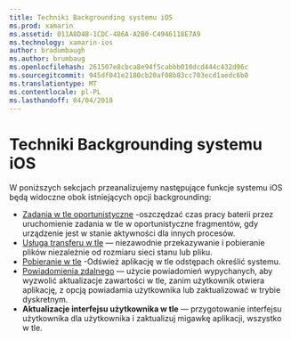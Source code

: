 ```yaml
---
title: Techniki Backgrounding systemu iOS
ms.prod: xamarin
ms.assetid: 011A8D48-1CDC-486A-A2B0-C4946118E7A9
ms.technology: xamarin-ios
author: bradumbaugh
ms.author: brumbaug
ms.openlocfilehash: 261507e8cbca8e94f5cabbb010dcd444c432d96c
ms.sourcegitcommit: 945df041e2180cb20af08b83cc703ecd1aedc6b0
ms.translationtype: MT
ms.contentlocale: pl-PL
ms.lasthandoff: 04/04/2018
---
```

# <a name="ios-backgrounding-techniques"></a>Techniki Backgrounding systemu iOS

W poniższych sekcjach przeanalizujemy następujące funkcje systemu iOS będą widoczne obok istniejących opcji backgrounding:

-  [Zadania w tle oportunistyczne](~/ios/app-fundamentals/backgrounding/ios-backgrounding-techniques/ios-backgrounding-with-tasks.md#background_tasks_in_iOS_7) -oszczędzać czas pracy baterii przez uruchomienie zadania w tle w oportunistyczne fragmentów, gdy urządzenie jest w stanie aktywności dla innych procesów.
-  [Usługa transferu w tle](~/ios/app-fundamentals/backgrounding/ios-backgrounding-techniques/ios-backgrounding-with-tasks.md#background-transfers) — niezawodnie przekazywanie i pobieranie plików niezależnie od rozmiaru sieci stanu lub pliku.
-  [Pobieranie w tle](~/ios/app-fundamentals/backgrounding/ios-backgrounding-techniques/updating-an-application-in-the-background.md#background_fetch) -Odśwież aplikację w tle odstępach określić systemu.
-  [Powiadomienia zdalnego](~/ios/app-fundamentals/backgrounding/ios-backgrounding-techniques/updating-an-application-in-the-background.md#remote_notifications) — użycie powiadomień wypychanych, aby wyzwolić aktualizacje zawartości w tle, zanim użytkownik otwiera aplikację, z opcją powiadamia użytkownika lub zaktualizować w trybie dyskretnym.
-  **Aktualizacje interfejsu użytkownika w tle** — przygotowanie interfejsu użytkownika dla użytkownika i zaktualizuj migawkę aplikacji, wszystko w tle.
